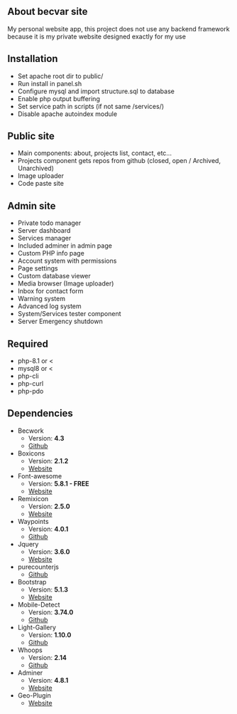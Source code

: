 ## About becvar site
My personal website app, this project does not use any backend framework because it is my private website designed exactly for my use

## Installation
 - Set apache root dir to public/
 - Run install in panel.sh
 - Configure mysql and import structure.sql to database
 - Enable php output buffering
 - Set service path in scripts (if not same /services/)
 - Disable apache autoindex module

 ## Public site
 - Main components: about, projects list, contact, etc...
 - Projects component gets repos from github (closed, open / Archived, Unarchived)
 - Image uploader
 - Code paste site

 ## Admin site
 - Private todo manager
 - Server dashboard
 - Services manager
 - Included adminer in admin page
 - Custom PHP info page
 - Account system with permissions
 - Page settings 
 - Custom database viewer
 - Media browser (Image uploader)
 - Inbox for contact form
 - Warning system
 - Advanced log system
 - System/Services tester component
 - Server Emergency shutdown

## Required
 - php-8.1 or <
 - mysql8 or <
 - php-cli
 - php-curl
 - php-pdo

## Dependencies
* Becwork
   * Version: **4.3**
   * [Github](https://github.com/lordbecvold/Becwork)
* Boxicons
   * Version: **2.1.2**
   * [Website](https://boxicons.com/)
* Font-awesome
   * Version: **5.8.1 - FREE**
   * [Website](https://fontawesome.com)
* Remixicon
   * Version: **2.5.0**
   * [Website](https://remixicon.com/)
* Waypoints
   * Version: **4.0.1**
   * [Github](https://github.com/imakewebthings/waypoints)
* Jquery
   * Version: **3.6.0**
   * [Website](https://jquery.com/)
* purecounterjs
   * [Github](https://github.com/srexi/purecounterjs)
* Bootstrap
   * Version: **5.1.3**
   * [Website](https://getbootstrap.com/)
* Mobile-Detect
   * Version: **3.74.0**
   * [Github](https://github.com/serbanghita/Mobile-Detect)
* Light-Gallery
   * Version: **1.10.0**
   * [Github](https://github.com/sachinchoolur/lightGallery)
* Whoops
   * Version: **2.14**
   * [Github](https://github.com/filp/whoops)
* Adminer
   * Version: **4.8.1**
   * [Website](https://www.adminer.org/)
* Geo-Plugin
   * [Website](http://www.geoplugin.net/)
